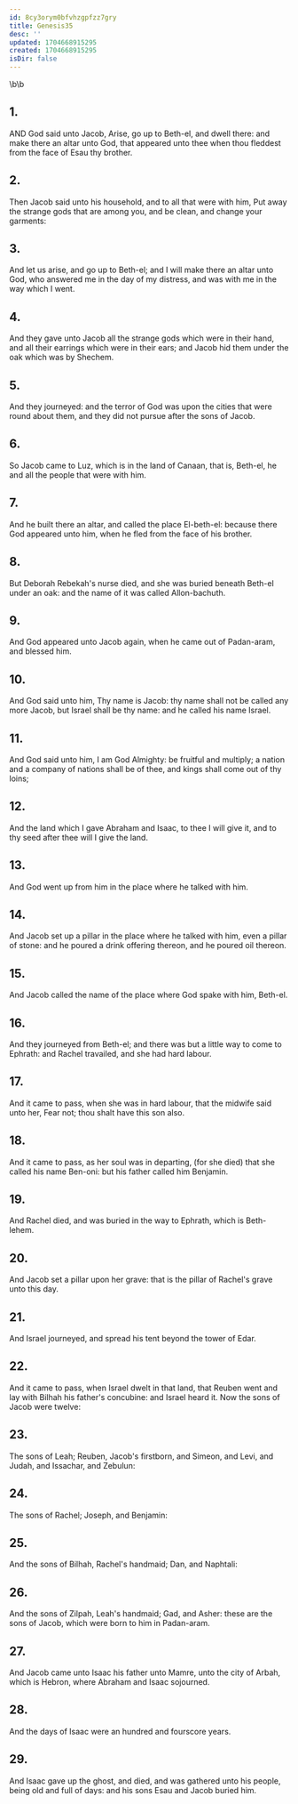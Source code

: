 ```yaml
---
id: 8cy3orym0bfvhzgpfzz7gry
title: Genesis35
desc: ''
updated: 1704668915295
created: 1704668915295
isDir: false
---
```

\b\b
## 1.
AND God said unto Jacob, Arise, go up to Beth-el, and dwell there: and make there an altar unto God, that appeared unto thee when thou fleddest from the face of Esau thy brother.
## 2.
Then Jacob said unto his household, and to all that were with him, Put away the strange gods that are among you, and be clean, and change your garments:
## 3.
And let us arise, and go up to Beth-el; and I will make there an altar unto God, who answered me in the day of my distress, and was with me in the way which I went.
## 4.
And they gave unto Jacob all the strange gods which were in their hand, and all their earrings which were in their ears; and Jacob hid them under the oak which was by Shechem.
## 5.
And they journeyed: and the terror of God was upon the cities that were round about them, and they did not pursue after the sons of Jacob.
## 6.
So Jacob came to Luz, which is in the land of Canaan, that is, Beth-el, he and all the people that were with him.
## 7.
And he built there an altar, and called the place El-beth-el: because there God appeared unto him, when he fled from the face of his brother.
## 8.
But Deborah Rebekah's nurse died, and she was buried beneath Beth-el under an oak: and the name of it was called Allon-bachuth.
## 9.
And God appeared unto Jacob again, when he came out of Padan-aram, and blessed him.
## 10.
And God said unto him, Thy name is Jacob: thy name shall not be called any more Jacob, but Israel shall be thy name: and he called his name Israel.
## 11.
And God said unto him, I am God Almighty: be fruitful and multiply; a nation and a company of nations shall be of thee, and kings shall come out of thy loins;
## 12.
And the land which I gave Abraham and Isaac, to thee I will give it, and to thy seed after thee will I give the land.
## 13.
And God went up from him in the place where he talked with him.
## 14.
And Jacob set up a pillar in the place where he talked with him, even a pillar of stone: and he poured a drink offering thereon, and he poured oil thereon.
## 15.
And Jacob called the name of the place where God spake with him, Beth-el.
## 16.
And they journeyed from Beth-el; and there was but a little way to come to Ephrath: and Rachel travailed, and she had hard labour.
## 17.
And it came to pass, when she was in hard labour, that the midwife said unto her, Fear not; thou shalt have this son also.
## 18.
And it came to pass, as her soul was in departing, (for she died) that she called his name Ben-oni: but his father called him Benjamin.
## 19.
And Rachel died, and was buried in the way to Ephrath, which is Beth-lehem.
## 20.
And Jacob set a pillar upon her grave: that is the pillar of Rachel's grave unto this day.
## 21.
And Israel journeyed, and spread his tent beyond the tower of Edar.
## 22.
And it came to pass, when Israel dwelt in that land, that Reuben went and lay with Bilhah his father's concubine: and Israel heard it.  Now the sons of Jacob were twelve:
## 23.
The sons of Leah; Reuben, Jacob's firstborn, and Simeon, and Levi, and Judah, and Issachar, and Zebulun:
## 24.
The sons of Rachel; Joseph, and Benjamin:
## 25.
And the sons of Bilhah, Rachel's handmaid; Dan, and Naphtali:
## 26.
And the sons of Zilpah, Leah's handmaid; Gad, and Asher: these are the sons of Jacob, which were born to him in Padan-aram.
## 27.
And Jacob came unto Isaac his father unto Mamre, unto the city of Arbah, which is Hebron, where Abraham and Isaac sojourned.
## 28.
And the days of Isaac were an hundred and fourscore years.
## 29.
And Isaac gave up the ghost, and died, and was gathered unto his people, being old and full of days: and his sons Esau and Jacob buried him.
